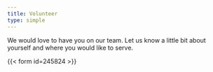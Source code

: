 ```yaml
---
title: Volunteer
type: simple
---
```


We would love to have you on our team. Let us know a little bit about yourself and where you would like to serve.

{{< form id=245824 >}}
